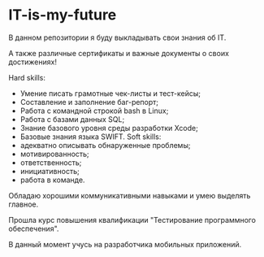 # IT-is-my-future
 
В данном репозитории я буду выкладывать свои знания об IT.

А также различные сертификаты и важные документы о своих достижениях! 

Hard skills:
- Умение писать грамотные чек-листы и тест-кейсы;
- Составление и заполнение баг-репорт;
- Работа с командной строкой bash в Linux;
- Работа с базами данных SQL;
- Знание базового уровня среды разработки Xcode;
- Базовые знания языка SWIFT.
Soft skills:
- адекватно описывать обнаруженные проблемы; 
- мотивированность;
- ответственность;
- инициативность;
- работа в команде.

Обладаю хорошими коммуникативными навыками и умею выделять главное.

Прошла курс повышения квалификации ﻿"Тестирование программного обеспечения"﻿.

﻿В данный момент учусь на разработчика мобильных приложений.
